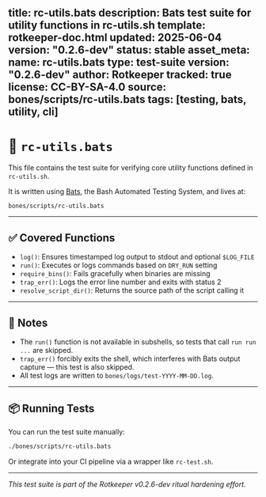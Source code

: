 title: rc-utils.bats
description: Bats test suite for utility functions in rc-utils.sh
template: rotkeeper-doc.html
updated: 2025-06-04
version: "0.2.6-dev"
status: stable
asset_meta:
  name: rc-utils.bats
  type: test-suite
  version: "0.2.6-dev"
  author: Rotkeeper
  tracked: true
  license: CC-BY-SA-4.0
  source: bones/scripts/rc-utils.bats
  tags: [testing, bats, utility, cli]
---

# 🧪 `rc-utils.bats`

This file contains the test suite for verifying core utility functions defined in `rc-utils.sh`.

It is written using [Bats](https://bats-core.readthedocs.io/en/stable/), the Bash Automated Testing System, and lives at:

```
bones/scripts/rc-utils.bats
```

---

## ✅ Covered Functions

- `log()`: Ensures timestamped log output to stdout and optional `$LOG_FILE`
- `run()`: Executes or logs commands based on `DRY_RUN` setting
- `require_bins()`: Fails gracefully when binaries are missing
- `trap_err()`: Logs the error line number and exits with status 2
- `resolve_script_dir()`: Returns the source path of the script calling it

---

## 🧫 Notes

- The `run()` function is not available in subshells, so tests that call `run run ...` are skipped.
- `trap_err()` forcibly exits the shell, which interferes with Bats output capture — this test is also skipped.
- All test logs are written to `bones/logs/test-YYYY-MM-DD.log`.

---

## 📦 Running Tests

You can run the test suite manually:

```bash
./bones/scripts/rc-utils.bats
```

Or integrate into your CI pipeline via a wrapper like `rc-test.sh`.

---

*This test suite is part of the Rotkeeper v0.2.6-dev ritual hardening effort.*